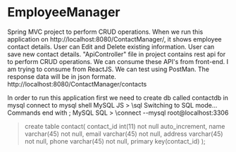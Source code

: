 # EmployeeManager
Spring MVC project to perform CRUD operations.
When we run this application on http://localhost:8080/ContactManager/, it shows employee contact details.
User can Edit and Delete existing information. 
User can save new contact details.
"ApiController" file in project contains rest api for to perform CRUD operations. We can consume these API's from front-end. I am trying to consume from ReactJS. 
We can test using PostMan. The response data will be in json formate.
http://localhost:8080/ContactManager/contacts

In order to run this application first we need to create db called contactdb in mysql
connect to mysql shell
 MySQL  JS > \sql
Switching to SQL mode... Commands end with ;
 MySQL  SQL > \connect --mysql root@localhost:3306
 
  > create table contact(
                             contact_id int(11) not null auto_increment,
                             name varchar(45) not null,
                             email varchar(45) not null,
                             address varchar(45) not null,
                             phone varchar(45) not null,
                             primary key(contact_id)
                          );

 
 


